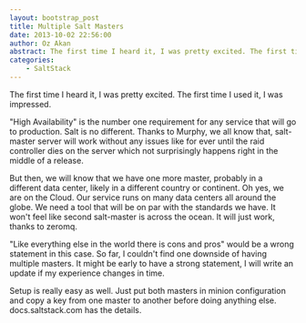 ```yaml
---
layout: bootstrap_post
title: Multiple Salt Masters
date: 2013-10-02 22:56:00
author: Oz Akan
abstract: The first time I heard it, I was pretty excited. The first time I used it, I was impressed.
categories:
    - SaltStack
---
```


The first time I heard it, I was pretty excited. The first time I used it, I was impressed.

"High Availability" is the number one requirement for any service that will go to production. Salt is no different. Thanks to Murphy, we all know that, salt-master server will work without any issues like for ever until the raid controller dies on the server which not surprisingly happens right in the middle of a release. 

But then, we will know that we have one more master, probably in a different data center, likely in a different country or continent. Oh yes, we are on the Cloud. Our service runs on many data centers all around the globe. We need a tool that will be on par with the standards we have. It won't feel like second salt-master is across the ocean. It will just work, thanks to zeromq.

"Like everything else in the world there is cons and pros" would be a wrong statement in this case. So far, I couldn't find one downside of having multiple masters.  It might be early to have a strong statement, I will write an update if my experience changes in time.

Setup is really easy as well. Just put both masters in minion configuration and copy a key from one master to another before doing anything else. docs.saltstack.com has the details.